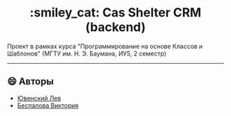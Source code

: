 <h1 align="center"> :smiley_cat: Cas Shelter CRM (backend) </h1>

Проект в рамках курса "Программирование на основе Классов и Шаблонов" (МГТУ им. Н. Э. Баумана, ИУ5, 2 семестр)

<hr>

## :smile: Авторы
- [Ювенский Лев](https://github.com/Yu-Leo)
- [Беспалова Виктория](https://github.com/victobes)
